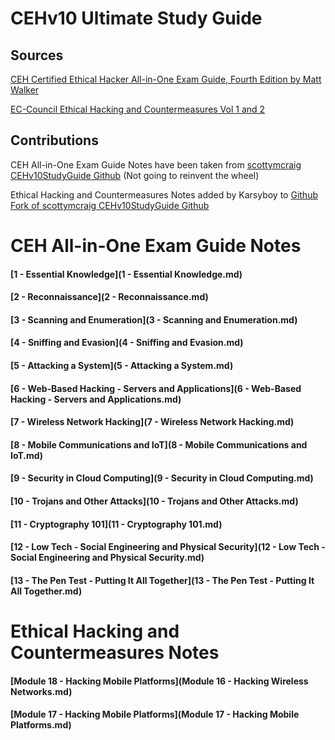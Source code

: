 # CEHv10 Ultimate Study Guide

## **Sources**
 [CEH Certified Ethical Hacker All-in-One Exam Guide, Fourth Edition by Matt Walker](https://www.amazon.com/gp/product/126045455X/ref=ppx_yo_dt_b_asin_title_o02_s00?ie=UTF8&psc=1)

[EC-Council Ethical Hacking and Countermeasures Vol 1 and 2](https://store.eccouncil.org/product/cehv10-courseware/)

## **Contributions**
CEH All-in-One Exam Guide Notes have been taken from [scottymcraig CEHv10StudyGuide Github](https://github.com/scottymcraig/CEHv10StudyGuide) (Not going to reinvent the wheel)

Ethical Hacking and Countermeasures Notes added by Karsyboy to [Github Fork of scottymcraig CEHv10StudyGuide Github](https://github.com/karsyboy/CEHv10StudyGuide)

# **CEH All-in-One Exam Guide Notes**

#### [1 - Essential Knowledge](1 - Essential Knowledge.md)

#### [2 - Reconnaissance](2 - Reconnaissance.md)

#### [3 - Scanning and Enumeration](3 - Scanning and Enumeration.md)

#### [4 - Sniffing and Evasion](4 - Sniffing and Evasion.md)

#### [5 - Attacking a System](5 - Attacking a System.md)

#### [6 - Web-Based Hacking - Servers and Applications](6 - Web-Based Hacking - Servers and Applications.md)

#### [7 - Wireless Network Hacking](7 - Wireless Network Hacking.md)

#### [8 - Mobile Communications and IoT](8 - Mobile Communications and IoT.md)

#### [9 - Security in Cloud Computing](9 - Security in Cloud Computing.md)

#### [10 - Trojans and Other Attacks](10 - Trojans and Other Attacks.md)

#### [11 - Cryptography 101](11 - Cryptography 101.md)

#### [12 - Low Tech - Social Engineering and Physical Security](12 - Low Tech - Social Engineering and Physical Security.md)

#### [13 - The Pen Test - Putting It All Together](13 - The Pen Test - Putting It All Together.md)

# **Ethical Hacking and Countermeasures Notes**

#### [Module 18 - Hacking Mobile Platforms](Module 16 - Hacking Wireless Networks.md)
#### [Module 17 - Hacking Mobile Platforms](Module 17 - Hacking Mobile Platforms.md)
